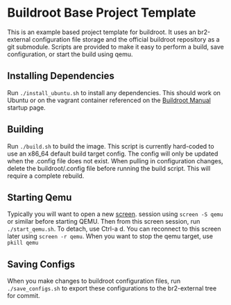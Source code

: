 # Buildroot Base Project Template

This is an example based project template for buildroot.  It uses an br2-external configuration
file storage and the official buildroot repository as a git submodule.  Scripts are provided
to make it easy to perform a build, save configuration, or start the build using qemu.

## Installing Dependencies

Run `./install_ubuntu.sh` to install any dependencies.  This should work on Ubuntu or on the
vagrant container referenced on the [Buildroot Manual](https://buildroot.org/downloads/manual/manual.html) startup
page.

## Building

Run `./build.sh` to build the image.  This script is currently hard-coded to use an x86_64 default
build target config.  The config will only be updated when the .config file does not exist.  When pulling
in configuration changes, delete the buildroot/.config file before running the build script.  This will require
a complete rebuild.

## Starting Qemu

Typically you will want to open a new [screen](https://www.gnu.org/software/screen/). session using `screen -S qemu` or similar before starting
QEMU. Then from this screen session, run `./start_qemu.sh`.
To detach, use Ctrl-a d.
You can reconnect to this screen later using `screen -r qemu`.
When you want to stop the qemu target, use `pkill qemu`

## Saving Configs
When you make changes to buildroot configuration files, run `./save_configs.sh` to export these configurations to
the br2-external tree for commit.
